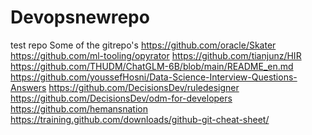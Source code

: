 # Devopsnewrepo
test repo
Some of the gitrepo's
https://github.com/oracle/Skater
https://github.com/ml-tooling/opyrator
https://github.com/tianjunz/HIR
https://github.com/THUDM/ChatGLM-6B/blob/main/README_en.md
https://github.com/youssefHosni/Data-Science-Interview-Questions-Answers
https://github.com/DecisionsDev/ruledesigner
https://github.com/DecisionsDev/odm-for-developers
https://github.com/hemansnation
https://training.github.com/downloads/github-git-cheat-sheet/
